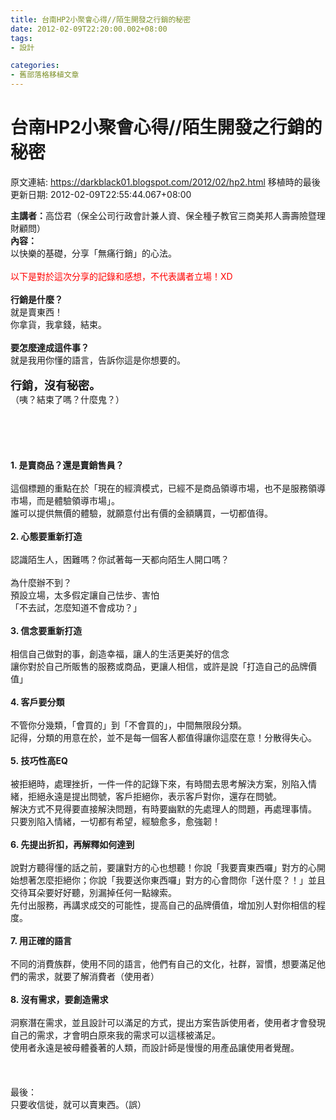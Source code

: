 ```yaml
---
title: 台南HP2小聚會心得//陌生開發之行銷的秘密
date: 2012-02-09T22:20:00.002+08:00
tags: 
- 設計

categories:
- 舊部落格移植文章
---
```


# 台南HP2小聚會心得//陌生開發之行銷的秘密

原文連結: https://darkblack01.blogspot.com/2012/02/hp2.html
移植時的最後更新日期: 2012-02-09T22:55:44.067+08:00

<b>主講者：</b>高岱君（保全公司行政會計兼人資、保全種子教官三商美邦人壽壽險暨理財顧問）<br /><b>內容：</b><br />以快樂的基礎，分享「無痛行銷」的心法。<br /><br /><span style="color: red;">以下是對於這次分享的記錄和感想，不代表講者立場！XD</span><br /><br /><b>行銷是什麼？</b><br />就是賣東西！<br />你拿貨，我拿錢，結束。<br /><br /><b>要怎麼達成這件事？</b><br />就是我用你懂的語言，告訴你這是你想要的。<br /><br /><span style="font-size: large;"><b>行銷，沒有秘密。</b></span><br />（咦？結束了嗎？什麼鬼？）<br /><br /><br /><br /><a name='more'></a><br /><br /><b>1. 是賣商品？還是賣銷售員？</b><br /><br />這個標題的重點在於「現在的經濟模式，已經不是商品領導市場，也不是服務領導市場，而是體驗領導市場」。<br />誰可以提供無價的體驗，就願意付出有價的金額購買，一切都值得。<br /><br /><b>2. 心態要重新打造</b><br /><br />認識陌生人，困難嗎？你試著每一天都向陌生人開口嗎？<br /><br />為什麼辦不到？<br />預設立場，太多假定讓自己怯步、害怕<br />「不去試，怎麼知道不會成功？」<br /><br /><b>3. 信念要重新打造</b><br /><br />相信自己做對的事，創造幸福，讓人的生活更美好的信念<br />讓你對於自己所販售的服務或商品，更讓人相信，或許是說「打造自己的品牌價值」<br /><br /><b>4. 客戶要分類</b><br /><br />不管你分幾類，「會買的」到「不會買的」，中間無限段分類。<br />記得，分類的用意在於，並不是每一個客人都值得讓你這麼在意！分散得失心。<br /><br /><b>5.&nbsp;技巧性高EQ</b><br /><br />被拒絕時，處理挫折，一件一件的記錄下來，有時間去思考解決方案，別陷入情緒，拒絕永遠是提出問號，客戶拒絕你，表示客戶對你，還存在問號。<br />解決方式不見得要直接解決問題，有時要幽默的先處理人的問題，再處理事情。<br />只要別陷入情緒，一切都有希望，經驗愈多，愈強韌！<br /><br /><b>6. 先提出折扣，再解釋如何達到</b><br /><br />說對方聽得懂的話之前，要讓對方的心也想聽！你說「我要賣東西囉」對方的心開始想著怎麼拒絕你；你說「我要送你東西囉」對方的心會問你「送什麼？！」並且交待耳朵要好好聽，別漏掉任何一點線索。<br />先付出服務，再講求成交的可能性，提高自己的品牌價值，增加別人對你相信的程度。<br /><br /><b>7. 用正確的語言</b><br /><br />不同的消費族群，使用不同的語言，他們有自己的文化，社群，習慣，想要滿足他們的需求，就要了解消費者（使用者）<br /><br /><b>8. 沒有需求，要創造需求</b><br /><br />洞察潛在需求，並且設計可以滿足的方式，提出方案告訴使用者，使用者才會發現自己的需求，才會明白原來我的需求可以這樣被滿足。<br />使用者永遠是被母體養著的人類，而設計師是慢慢的用產品讓使用者覺醒。<br /><br /><br /><br />最後：<br />只要收信徙，就可以賣東西。（誤）<br /><br /><br /><br /><br /><br />
